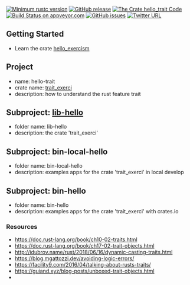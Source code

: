 [![Minimum rustc version](https://img.shields.io/badge/rustc-1.38+-brightgreen)](https://github.com/rust-lang/rust)
[![GitHub release](https://img.shields.io/github/v/release/cnruby/learn-rust-by-crates)](https://github.com/cnruby/learn-rust-by-crates/releases)
[![The Crate `hello_trait` Code](https://img.shields.io/badge/crate-code-yellowgreen)](https://github.com/cnruby/learn-rust-by-crates/tree/master/hello-trait)
[![Build Status on appveyor.com](https://img.shields.io/appveyor/ci/cnruby/learn-rust-by-crates?label=build%20on%20appveyor.com)](https://github.com/cnruby/learn-rust-by-crates/tree/master/hello-trait)
[![GitHub issues](https://img.shields.io/github/issues/cnruby/learn-rust-by-crates)](https://github.com/cnruby/learn-rust-by-crates/issues)
[![Twitter URL](https://img.shields.io/twitter/url?style=social&url=https%3A%2F%2Fmobile.twitter.com%2Fcnruby)](https://mobile.twitter.com/cnruby)

## Getting Started
- Learn the crate [hello_exercism](https://crates.io/crates/hello_exercism) 

## Project
- name: hello-trait
- crate name: [trait_exerci](https://crates.io/crates/trait_exerci)
- description: how to understand the rust feature trait

## Subproject: [lib-hello](https://github.com/cnruby/learn-rust-by-crates/tree/master/hello-trait/lib-hello)
- folder name: lib-hello
- description: the crate 'trait_exerci'

## Subproject: bin-local-hello
- folder name: bin-local-hello
- description: examples apps for the crate 'trait_exerci' in local develop

## Subproject: bin-hello
- folder name: bin-hello
- description: examples apps for the crate 'trait_exerci' with crates.io

### Resources
- https://doc.rust-lang.org/book/ch10-02-traits.html
- https://doc.rust-lang.org/book/ch17-02-trait-objects.html
- http://idubrov.name/rust/2018/06/16/dynamic-casting-traits.html
- https://blog.mgattozzi.dev/avoiding-logic-errors/
- https://facility9.com/2016/04/talking-about-rusts-traits/
- https://guiand.xyz/blog-posts/unboxed-trait-objects.html
- 